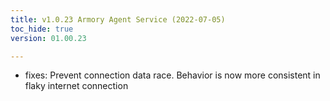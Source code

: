 ```yaml
---
title: v1.0.23 Armory Agent Service (2022-07-05)
toc_hide: true
version: 01.00.23

---
```


* fixes: Prevent connection data race. Behavior is now more consistent in flaky internet connection
